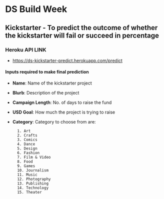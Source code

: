 # DS Build Week

## Kickstarter - To predict the outcome of whether the kickstarter will fail or succeed in percentage

### Heroku API LINK 
- https://ds-kickstarter-predict.herokuapp.com/predict

#### Inputs required to make final prediction

- **Name**: Name of the kickstarter project
- **Blurb**: Description of the project
- **Campaign Length**: No. of days to raise the fund
- **USD Goal**: How much the project is trying to raise
- **Category**: Category to choose from are:

        1. Art
        2. Crafts
        3. Comics
        4. Dance
        5. Design
        6. Fashion
        7. Film & Video
        8. Food
        9. Games
        10. Journalism
        11. Music
        12. Photography
        13. Publishing
        14. Technology
        15. Theater







